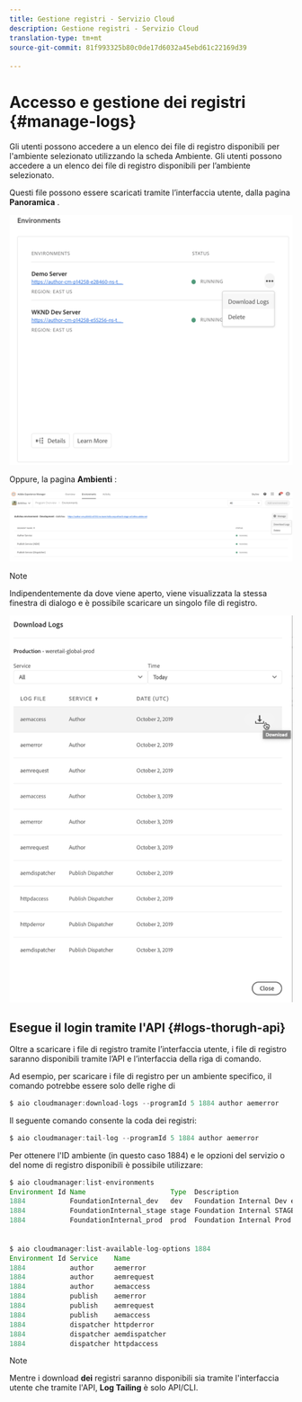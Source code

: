 ```yaml
---
title: Gestione registri - Servizio Cloud
description: Gestione registri - Servizio Cloud
translation-type: tm+mt
source-git-commit: 81f993325b80c0de17d6032a45ebd61c22169d39

---
```



# Accesso e gestione dei registri {#manage-logs}

Gli utenti possono accedere a un elenco dei file di registro disponibili per l&#39;ambiente selezionato utilizzando la scheda Ambiente.  Gli utenti possono accedere a un elenco dei file di registro disponibili per l’ambiente selezionato.

Questi file possono essere scaricati tramite l’interfaccia utente, dalla pagina **Panoramica** .

![](assets/manage-logs1.png)

Oppure, la pagina **Ambienti** :

![](assets/manage-logs2.png)

>[!Note]
>Indipendentemente da dove viene aperto, viene visualizzata la stessa finestra di dialogo e è possibile scaricare un singolo file di registro.

![](assets/manage-logs3.png)


## Esegue il login tramite l&#39;API {#logs-thorugh-api}

Oltre a scaricare i file di registro tramite l’interfaccia utente, i file di registro saranno disponibili tramite l’API e l’interfaccia della riga di comando.

Ad esempio, per scaricare i file di registro per un ambiente specifico, il comando potrebbe essere solo delle righe di

```java
$ aio cloudmanager:download-logs --programId 5 1884 author aemerror
```

Il seguente comando consente la coda dei registri:

```java
$ aio cloudmanager:tail-log --programId 5 1884 author aemerror
```

Per ottenere l&#39;ID ambiente (in questo caso 1884) e le opzioni del servizio o del nome di registro disponibili è possibile utilizzare:

```java
$ aio cloudmanager:list-environments
Environment Id Name                     Type  Description                          
1884           FoundationInternal_dev   dev   Foundation Internal Dev environment  
1884           FoundationInternal_stage stage Foundation Internal STAGE environment
1884           FoundationInternal_prod  prod  Foundation Internal Prod environment
 
 
$ aio cloudmanager:list-available-log-options 1884
Environment Id Service    Name         
1884           author     aemerror     
1884           author     aemrequest   
1884           author     aemaccess    
1884           publish    aemerror     
1884           publish    aemrequest   
1884           publish    aemaccess    
1884           dispatcher httpderror   
1884           dispatcher aemdispatcher
1884           dispatcher httpdaccess
```

>[!Note]
>Mentre i download **dei** registri saranno disponibili sia tramite l&#39;interfaccia utente che tramite l&#39;API, **Log Tailing** è solo API/CLI.
